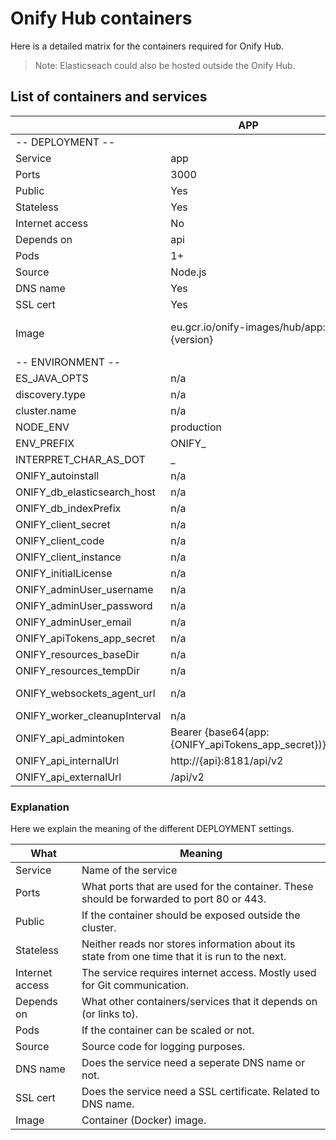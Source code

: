 # Onify Hub containers

Here is a detailed matrix for the containers required for Onify Hub. 

> Note: Elasticseach could also be hosted outside the Onify Hub.

## List of containers and services

|                                | APP                                                  | API                                      | WORKER                                   | AGENT-SERVER                                      | ELASTICSEARCH                                           |
| ------------------------------ | ---------------------------------------------------- | ---------------------------------------- | ---------------------------------------- | ------------------------------------------------- | ------------------------------------------------------- |
| \-- DEPLOYMENT --              |                                                      |                                          |                                          |                                                   |                                                         |
| Service                        | app                                                  | api                                      | worker                                   | agent-server                                      | elasticsearch                                           |
| Ports                          | 3000                                                 | 8181                                     | n/a                                      | 8080                                              | 9200                                                    |
| Public                         | Yes                                                  | Optional                                 | n/a                                      | Yes                                               | No                                                      |
| Stateless                      | Yes                                                  | Yes                                      | Yes                                      | Yes                                               | No                                                      |
| Internet access                | No                                                   | Yes                                      | Yes                                      | No                                                | No                                                      |
| Depends on                     | api                                                  | elasticearch, agent-server               | elasticearch, agent-server               | n/a                                               | n/a                                                     |
| Pods                           | 1+                                                   | 1+                                       | 1+                                       | 1                                                 | 1                                                       |
| Source                         | Node.js                                              | Node.js                                  | Node.js                                  | Golang                                            | Java                                                    |
| DNS name                       | Yes                                                  | Optional                                 | No                                       | Yes                                               | No                                                      |
| SSL cert                       | Yes                                                  | Optional                                 | n/a                                      | Yes                                               | n/a                                                     |
| Image                          | eu.gcr.io/onify-images/hub/app:{version}             | eu.gcr.io/onify-images/hub/api:{version} | eu.gcr.io/onify-images/hub/api:{version} | eu.gcr.io/onify-images/hub/agent-server:{version} | docker.elastic.co/elasticsearch/elasticsearch:{version} |
| \-- ENVIRONMENT --             |                                                      |                                          |                                          |                                                   |                                                         |
| ES\_JAVA\_OPTS                 | n/a                                                  | n/a                                      | n/a                                      | n/a                                               | \-Xms1g -Xmx1g                                          |
| discovery.type                 | n/a                                                  | n/a                                      | n/a                                      | n/a                                               | single-node                                             |
| cluster.name                   | n/a                                                  | n/a                                      | n/a                                      | n/a                                               | onify                                                   |
| NODE\_ENV                      | production                                           | production                               | production                               | n/a                                               | n/a                                                     |
| ENV\_PREFIX                    | ONIFY\_                                              | ONIFY\_                                  | ONIFY\_                                  | n/a                                               | n/a                                                     |
| INTERPRET\_CHAR\_AS\_DOT       | \_                                                   | \_                                       | \_                                       | n/a                                               | n/a                                                     |
| ONIFY\_autoinstall             | n/a                                                  | TRUE                                     | TRUE                                     | n/a                                               | n/a                                                     |
| ONIFY\_db\_elasticsearch\_host | n/a                                                  | http://{elasticsearch}:9200              | http://{elasticsearch}:9200              | n/a                                               | n/a                                                     |
| ONIFY\_db\_indexPrefix         | n/a                                                  | onify                                    | onify                                    | n/a                                               | n/a                                                     |
| ONIFY\_client\_secret          | n/a                                                  | \*\*\*                                   | \*\*\*                                   | n/a                                               | n/a                                                     |
| ONIFY\_client\_code            | n/a                                                  | {CLIENT CODE}                            | {CLIENT CODE}                            | n/a                                               | n/a                                                     |
| ONIFY\_client\_instance        | n/a                                                  | {INSTANCE CODE}                          | {INSTANCE CODE}                          | n/a                                               | n/a                                                     |
| ONIFY\_initialLicense          | n/a                                                  | {LICENSE}                                | {LICENSE}                                | n/a                                               | n/a                                                     |
| ONIFY\_adminUser\_username     | n/a                                                  | admin                                    | admin                                    | n/a                                               | n/a                                                     |
| ONIFY\_adminUser\_password     | n/a                                                  | \*\*\*                                   | \*\*\*                                   | n/a                                               | n/a                                                     |
| ONIFY\_adminUser\_email        | n/a                                                  | noreply@onify.co                         | noreply@onify.co                         | n/a                                               | n/a                                                     |
| ONIFY\_apiTokens\_app\_secret  | n/a                                                  | \*\*\*                                   | \*\*\*                                   | n/a                                               | n/a                                                     |
| ONIFY\_resources\_baseDir      | n/a                                                  | ./data/resources                         | ./data/resources                         | n/a                                               | n/a                                                     |
| ONIFY\_resources\_tempDir      | n/a                                                  | ./data/storage                           | ./data/storage                           | n/a                                               | n/a                                                     |
| ONIFY\_websockets\_agent\_url  | n/a                                                  | ws://{agent-server}:8080/hub             | ws://{agent-server}:8080/hub             | n/a                                               | n/a                                                     |
| ONIFY\_worker\_cleanupInterval | n/a                                                  | n/a                                      | 30                                       | n/a                                               | n/a                                                     |
| ONIFY\_api\_admintoken         | Bearer {base64(app:{ONIFY\_apiTokens\_app\_secret})} | n/a                                      | n/a                                      | n/a                                               | n/a                                                     |
| ONIFY\_api\_internalUrl        | http://{api}:8181/api/v2                             | n/a                                      | n/a                                      | n/a                                               | n/a                                                     |
| ONIFY\_api\_externalUrl        | /api/v2                                              | n/a                                      | n/a                                      | n/a                                               | n/a                                                     |

### Explanation

Here we explain the meaning of the different DEPLOYMENT settings.


| What            | Meaning                                                                                        |
| --------------- | ---------------------------------------------------------------------------------------------- |
| Service         | Name of the service                                                                            |
| Ports           | What ports that are used for the container. These should be forwarded to port 80 or 443.       |
| Public          | If the container should be exposed outside the cluster.                                        |
| Stateless       | Neither reads nor stores information about its state from one time that it is run to the next. |
| Internet access | The service requires internet access. Mostly used for Git communication.                       |
| Depends on      | What other containers/services that it depends on (or links to).                               |
| Pods            | If the container can be scaled or not.                                                         |
| Source          | Source code for logging purposes.                                                              |
| DNS name        | Does the service need a seperate DNS name or not.                                              |
| SSL cert        | Does the service need a SSL certificate. Related to DNS name.                                  |
| Image           | Container (Docker) image.                                                                      |